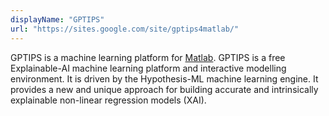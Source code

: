 ```yaml
---
displayName: "GPTIPS"
url: "https://sites.google.com/site/gptips4matlab/"
---
```


GPTIPS is a machine learning platform for [Matlab](https://www.mathworks.com/products/matlab.html). GPTIPS is a free Explainable-AI machine learning platform and interactive modelling environment. It is driven by the Hypothesis-ML machine learning engine. It provides a new and unique approach for building accurate and intrinsically explainable non-linear regression models (XAI). 